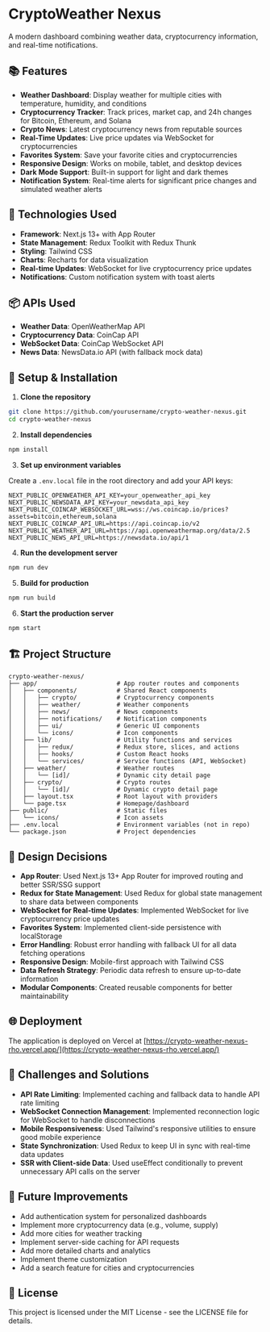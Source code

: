 # CryptoWeather Nexus

A modern dashboard combining weather data, cryptocurrency information, and real-time notifications.

## 📚 Features

- **Weather Dashboard**: Display weather for multiple cities with temperature, humidity, and conditions
- **Cryptocurrency Tracker**: Track prices, market cap, and 24h changes for Bitcoin, Ethereum, and Solana
- **Crypto News**: Latest cryptocurrency news from reputable sources
- **Real-Time Updates**: Live price updates via WebSocket for cryptocurrencies
- **Favorites System**: Save your favorite cities and cryptocurrencies
- **Responsive Design**: Works on mobile, tablet, and desktop devices
- **Dark Mode Support**: Built-in support for light and dark themes
- **Notification System**: Real-time alerts for significant price changes and simulated weather alerts

## 🚀 Technologies Used

- **Framework**: Next.js 13+ with App Router
- **State Management**: Redux Toolkit with Redux Thunk
- **Styling**: Tailwind CSS
- **Charts**: Recharts for data visualization
- **Real-time Updates**: WebSocket for live cryptocurrency price updates
- **Notifications**: Custom notification system with toast alerts

## 📦 APIs Used

- **Weather Data**: OpenWeatherMap API
- **Cryptocurrency Data**: CoinCap API
- **WebSocket Data**: CoinCap WebSocket API
- **News Data**: NewsData.io API (with fallback mock data)

## 🔧 Setup & Installation

1. **Clone the repository**

```bash
git clone https://github.com/yourusername/crypto-weather-nexus.git
cd crypto-weather-nexus
```

2. **Install dependencies**

```bash
npm install
```

3. **Set up environment variables**

Create a `.env.local` file in the root directory and add your API keys:

```
NEXT_PUBLIC_OPENWEATHER_API_KEY=your_openweather_api_key
NEXT_PUBLIC_NEWSDATA_API_KEY=your_newsdata_api_key
NEXT_PUBLIC_COINCAP_WEBSOCKET_URL=wss://ws.coincap.io/prices?assets=bitcoin,ethereum,solana
NEXT_PUBLIC_COINCAP_API_URL=https://api.coincap.io/v2
NEXT_PUBLIC_WEATHER_API_URL=https://api.openweathermap.org/data/2.5
NEXT_PUBLIC_NEWS_API_URL=https://newsdata.io/api/1
```

4. **Run the development server**

```bash
npm run dev
```

5. **Build for production**

```bash
npm run build
```

6. **Start the production server**

```bash
npm start
```

## 🏗️ Project Structure

```
crypto-weather-nexus/
├── app/                      # App router routes and components
│   ├── components/           # Shared React components
│   │   ├── crypto/           # Cryptocurrency components
│   │   ├── weather/          # Weather components
│   │   ├── news/             # News components
│   │   ├── notifications/    # Notification components
│   │   ├── ui/               # Generic UI components
│   │   └── icons/            # Icon components
│   ├── lib/                  # Utility functions and services
│   │   ├── redux/            # Redux store, slices, and actions
│   │   ├── hooks/            # Custom React hooks
│   │   └── services/         # Service functions (API, WebSocket)
│   ├── weather/              # Weather routes
│   │   └── [id]/             # Dynamic city detail page
│   ├── crypto/               # Crypto routes
│   │   └── [id]/             # Dynamic crypto detail page
│   ├── layout.tsx            # Root layout with providers
│   └── page.tsx              # Homepage/dashboard
├── public/                   # Static files
│   └── icons/                # Icon assets
├── .env.local                # Environment variables (not in repo)
└── package.json              # Project dependencies
```

## 🎯 Design Decisions

- **App Router**: Used Next.js 13+ App Router for improved routing and better SSR/SSG support
- **Redux for State Management**: Used Redux for global state management to share data between components
- **WebSocket for Real-time Updates**: Implemented WebSocket for live cryptocurrency price updates
- **Favorites System**: Implemented client-side persistence with localStorage
- **Error Handling**: Robust error handling with fallback UI for all data fetching operations
- **Responsive Design**: Mobile-first approach with Tailwind CSS
- **Data Refresh Strategy**: Periodic data refresh to ensure up-to-date information
- **Modular Components**: Created reusable components for better maintainability

## 🌐 Deployment

The application is deployed on Vercel at [https://crypto-weather-nexus-rho.vercel.app/](https://crypto-weather-nexus-rho.vercel.app/)

## 🚧 Challenges and Solutions

- **API Rate Limiting**: Implemented caching and fallback data to handle API rate limiting
- **WebSocket Connection Management**: Implemented reconnection logic for WebSocket to handle disconnections
- **Mobile Responsiveness**: Used Tailwind's responsive utilities to ensure good mobile experience
- **State Synchronization**: Used Redux to keep UI in sync with real-time data updates
- **SSR with Client-side Data**: Used useEffect conditionally to prevent unnecessary API calls on the server

## 📝 Future Improvements

- Add authentication system for personalized dashboards
- Implement more cryptocurrency data (e.g., volume, supply)
- Add more cities for weather tracking
- Implement server-side caching for API requests
- Add more detailed charts and analytics
- Implement theme customization
- Add a search feature for cities and cryptocurrencies

## 📄 License

This project is licensed under the MIT License - see the LICENSE file for details. 
